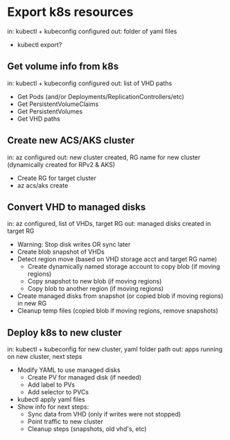 
# Export k8s resources

in: kubectl + kubeconfig configured
out: folder of yaml files

* kubectl export?

## Get volume info from k8s

in: kubectl + kubeconfig configured
out: list of VHD paths

* Get Pods (and/or Deployments/ReplicationControllers/etc)
* Get PersistentVolumeClaims
* Get PersistentVolumes
* Get VHD paths

## Create new ACS/AKS cluster

in: az configured
out: new cluster created, RG name for new cluster (dynamically created for RPv2 & AKS)

* Create RG for target cluster
* az acs/aks create

## Convert VHD to managed disks

in: az configured, list of VHDs, target RG
out: managed disks created in target RG

* Warning: Stop disk writes OR sync later
* Create blob snapshot of VHDs
* Detect region move (based on VHD storage acct and target RG name)
  * Create dynamically named storage account to copy blob (if moving regions)
  * Copy snapshot to new blob (if moving regions)
  * Copy blob to another region (if moving regions)
* Create managed disks from snapshot (or copied blob if moving regions) in new RG
* Cleanup temp files (copied blob if moving regions, remove snapshots)

## Deploy k8s to new cluster

in: kubectl + kubeconfig for new cluster, yaml folder path
out: apps running on new cluster, next steps

* Modify YAML to use managed disks
  * Create PV for managed disk (if needed)
  * Add label to PVs
  * Add selector to PVCs
* kubectl apply yaml files
* Show info for next steps:
  * Sync data from VHD (only if writes were not stopped)
  * Point traffic to new cluster
  * Cleanup steps (snapshots, old vhd's, etc)